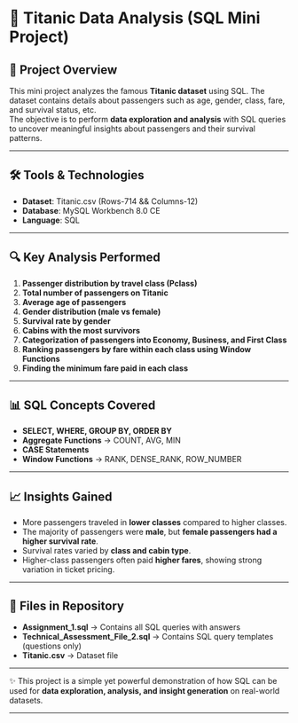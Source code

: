 # 🚢 Titanic Data Analysis (SQL Mini Project)

## 📌 Project Overview  
This mini project analyzes the famous **Titanic dataset** using SQL. The dataset contains details about passengers such as age, gender, class, fare, and survival status, etc.  
The objective is to perform **data exploration and analysis** with SQL queries to uncover meaningful insights about passengers and their survival patterns.

---

## 🛠️ Tools & Technologies  
- **Dataset**: Titanic.csv (Rows-714 && Columns-12) 
- **Database**: MySQL Workbench 8.0 CE
- **Language**: SQL  

---

## 🔍 Key Analysis Performed  

1. **Passenger distribution by travel class (Pclass)**  
2. **Total number of passengers on Titanic**  
3. **Average age of passengers**  
4. **Gender distribution (male vs female)**  
5. **Survival rate by gender**  
6. **Cabins with the most survivors**  
7. **Categorization of passengers into Economy, Business, and First Class**  
8. **Ranking passengers by fare within each class using Window Functions**  
9. **Finding the minimum fare paid in each class**  

---

## 📊 SQL Concepts Covered  
- **SELECT, WHERE, GROUP BY, ORDER BY**  
- **Aggregate Functions** → COUNT, AVG, MIN  
- **CASE Statements**  
- **Window Functions** → RANK, DENSE_RANK, ROW_NUMBER  

---

## 📈 Insights Gained  
- More passengers traveled in **lower classes** compared to higher classes.  
- The majority of passengers were **male**, but **female passengers had a higher survival rate**.  
- Survival rates varied by **class and cabin type**.  
- Higher-class passengers often paid **higher fares**, showing strong variation in ticket pricing.  

---

## 📂 Files in Repository  
- **Assignment_1.sql** → Contains all SQL queries with answers  
- **Technical_Assessment_File_2.sql** → Contains SQL query templates (questions only)  
- **Titanic.csv** → Dataset file  

---

✨ This project is a simple yet powerful demonstration of how SQL can be used for **data exploration, analysis, and insight generation** on real-world datasets.  

---
